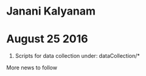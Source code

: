 # Janani Kalyanam
# August 25 2016

1.  Scripts for data collection under: dataCollection/* 

More news to follow
